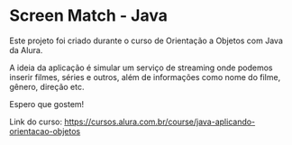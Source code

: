 # Screen Match - Java
Este projeto foi criado durante o curso de Orientação a Objetos com Java da Alura.

A ideia da aplicação é simular um serviço de streaming onde podemos inserir filmes, séries e outros, além de informações como nome do filme, gênero, direção etc.

Espero que gostem!

Link do curso: https://cursos.alura.com.br/course/java-aplicando-orientacao-objetos
